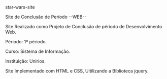# 

star-wars-site

Site de Conclusão de Período --WEB--

Site Realizado como Projeto de Conclusão de périodo de Desenvolvimento Web.

Périodo: 1º périodo.

Curso: Sistema de Informação.

Instituição: Unirios.

Site Implementado com HTML e CSS, Ultilizando a Biblioteca jquery.
